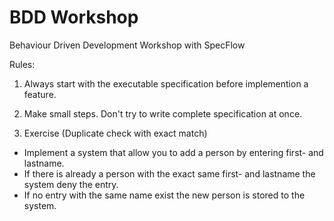 BDD Workshop
============

Behaviour Driven Development Workshop with SpecFlow

Rules:
1. Always start with the executable specification before implemention a feature.
2. Make small steps. Don't try to write complete specification at once. 

1. Exercise (Duplicate check with exact match)
- Implement a system that allow you to add a person by entering first- and lastname.
- If there is already a person with the exact same first- and lastname the system deny the entry.
- If no entry with the same name exist the new person is stored to the system.

